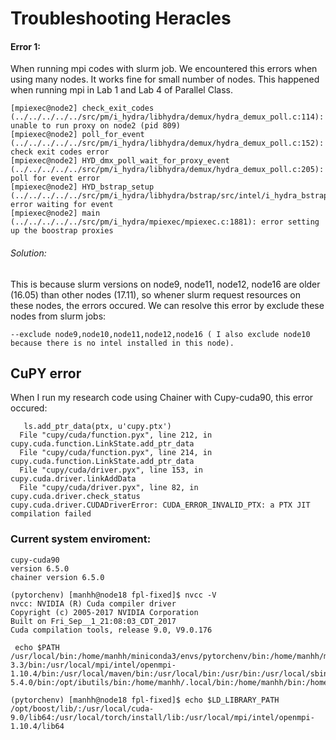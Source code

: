 # Troubleshooting Heracles

#### Error 1: 
When running mpi codes with slurm job. We encountered this errors when using many nodes. It works fine for small number of nodes.
This happened when running mpi in Lab 1 and Lab 4 of Parallel Class.  

```
[mpiexec@node2] check_exit_codes (../../../../../src/pm/i_hydra/libhydra/demux/hydra_demux_poll.c:114): unable to run proxy on node2 (pid 809)
[mpiexec@node2] poll_for_event (../../../../../src/pm/i_hydra/libhydra/demux/hydra_demux_poll.c:152): check exit codes error
[mpiexec@node2] HYD_dmx_poll_wait_for_proxy_event (../../../../../src/pm/i_hydra/libhydra/demux/hydra_demux_poll.c:205): poll for event error
[mpiexec@node2] HYD_bstrap_setup (../../../../../src/pm/i_hydra/libhydra/bstrap/src/intel/i_hydra_bstrap.c:650): error waiting for event
[mpiexec@node2] main (../../../../../src/pm/i_hydra/mpiexec/mpiexec.c:1881): error setting up the boostrap proxies
```
###### Solution: 
This is because slurm versions on node9, node11, node12, node16 are older (16.05) than other nodes (17.11), so whener slurm request resources
on these nodes, the errors occured. We can resolve this error by exclude these nodes from slurm jobs:
```
--exclude node9,node10,node11,node12,node16 ( I also exclude node10 because there is no intel installed in this node). 
```

## CuPY error 
When I run my research code using Chainer with Cupy-cuda90, this error occured: 
```
   ls.add_ptr_data(ptx, u'cupy.ptx')
  File "cupy/cuda/function.pyx", line 212, in cupy.cuda.function.LinkState.add_ptr_data
  File "cupy/cuda/function.pyx", line 214, in cupy.cuda.function.LinkState.add_ptr_data
  File "cupy/cuda/driver.pyx", line 153, in cupy.cuda.driver.linkAddData
  File "cupy/cuda/driver.pyx", line 82, in cupy.cuda.driver.check_status
cupy.cuda.driver.CUDADriverError: CUDA_ERROR_INVALID_PTX: a PTX JIT compilation failed
```

### Current system enviroment: 

```
cupy-cuda90 
version 6.5.0
chainer version 6.5.0
```
```
(pytorchenv) [manhh@node18 fpl-fixed]$ nvcc -V
nvcc: NVIDIA (R) Cuda compiler driver
Copyright (c) 2005-2017 NVIDIA Corporation
Built on Fri_Sep__1_21:08:03_CDT_2017
Cuda compilation tools, release 9.0, V9.0.176
```
```
 echo $PATH
/usr/local/bin:/home/manhh/miniconda3/envs/pytorchenv/bin:/home/manhh/miniconda3/bin:/usr/local/torch/install/bin:/usr/lib64/qt-3.3/bin:/usr/local/mpi/intel/openmpi-1.10.4/bin:/usr/local/maven/bin:/usr/local/bin:/usr/bin:/usr/local/sbin:/usr/sbin:/usr/local/cuda/bin:/usr/local/gcc-5.4.0/bin:/opt/ibutils/bin:/home/manhh/.local/bin:/home/manhh/bin:/home/manhh/bin
```
```
(pytorchenv) [manhh@node18 fpl-fixed]$ echo $LD_LIBRARY_PATH
/opt/boost/lib/:/usr/local/cuda-9.0/lib64:/usr/local/torch/install/lib:/usr/local/mpi/intel/openmpi-1.10.4/lib64
```

